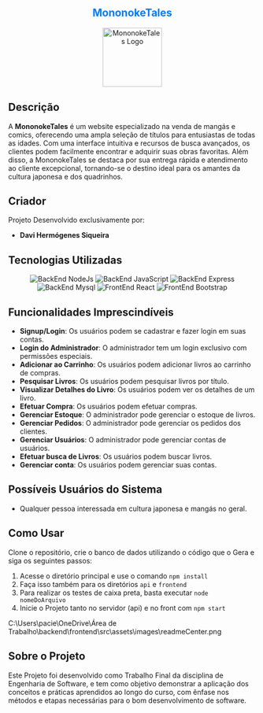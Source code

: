 <h2 align="center" style="color: #007BFF;" class="text-center">MononokeTales </h2>

<p align="center">
  <img src="https://cdn-icons-png.flaticon.com/128/10384/10384254.png"  alt="MononokeTales Logo", width="120", height="120">
</p>                

## Descrição
A **MononokeTales** é um website especializado na venda de mangás e comics, oferecendo uma ampla seleção de títulos para entusiastas de todas as idades. Com uma interface intuitiva e recursos de busca avançados, os clientes podem facilmente encontrar e adquirir suas obras favoritas. Além disso, a MononokeTales se destaca por sua entrega rápida e atendimento ao cliente excepcional, tornando-se o destino ideal para os amantes da cultura japonesa e dos quadrinhos.

## Criador
Projeto Desenvolvido exclusivamente por:
- **Davi Hermógenes Siqueira**

## Tecnologias Utilizadas
<p align="center">
  <img src="https://img.shields.io/badge/BackEnd-NodeJs-brightgreen" alt="BackEnd NodeJs">
  <img src="https://img.shields.io/badge/BackEnd-JavaScript-yellow" alt="BackEnd JavaScript">
  <img src="https://img.shields.io/badge/BackEnd-Express-blue" alt="BackEnd Express">
  <img src="https://img.shields.io/badge/DataBase-Mysql-blue" alt="BackEnd Mysql">
  <img src="https://img.shields.io/badge/FrontEnd-React-blue" alt="FrontEnd React">
  <img src="https://img.shields.io/badge/FrontEnd-Bootstrap-blue" alt="FrontEnd Bootstrap">
</p>

## Funcionalidades Imprescindíveis

- **Signup/Login**: Os usuários podem se cadastrar e fazer login em suas contas.
- **Login do Administrador**: O administrador tem um login exclusivo com permissões especiais.
- **Adicionar ao Carrinho**: Os usuários podem adicionar livros ao carrinho de compras.
- **Pesquisar Livros**: Os usuários podem pesquisar livros por título.
- **Visualizar Detalhes do Livro**: Os usuários podem ver os detalhes de um livro.
- **Efetuar Compra**: Os usuários podem efetuar compras.
- **Gerenciar Estoque**: O administrador pode gerenciar o estoque de livros.
- **Gerenciar Pedidos**: O administrador pode gerenciar os pedidos dos clientes.
- **Gerenciar Usuários**: O administrador pode gerenciar contas de usuários.
- **Efetuar busca de Livros**: Os usuários podem buscar livros.
- **Gerenciar conta**: Os usuários podem gerenciar suas contas.

## Possíveis Usuários do Sistema
- Qualquer pessoa interessada em cultura japonesa e mangás no geral.

## Como Usar
Clone o repositório, crie o banco de dados utilizando o código que o Gera e siga os seguintes passos: 
1. Acesse o diretório principal e use o comando ```npm install```
2. Faça isso também para os diretórios `api` e `frontend`
3. Para realizar os testes de caixa preta, basta executar ```node nomeDoArquivo```
4. Inicie o Projeto tanto no servidor (api) e no front com `npm start`

C:\Users\pacie\OneDrive\Área de Trabalho\backend\frontend\src\assets\images\readmeCenter.png

## Sobre o Projeto
Este Projeto foi desenvolvido como Trabalho Final da disciplina de Engenharia de Software, e tem como objetivo demonstrar a aplicação dos conceitos e práticas aprendidos ao longo do curso, com ênfase nos métodos e etapas necessárias para o bom desenvolvimento de software.

